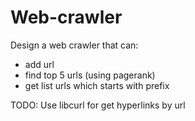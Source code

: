 # Web-crawler

Design a web crawler that can:
- add url
- find top 5 urls (using pagerank)
- get list urls which starts with prefix

TODO: Use libcurl for get hyperlinks by url
